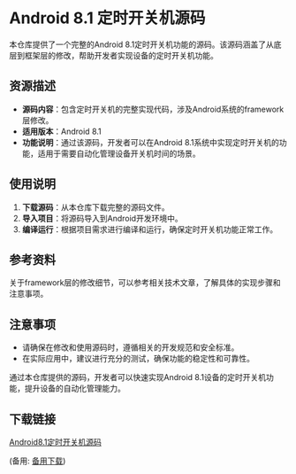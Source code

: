 # Android 8.1 定时开关机源码

本仓库提供了一个完整的Android 8.1定时开关机功能的源码。该源码涵盖了从底层到框架层的修改，帮助开发者实现设备的定时开关机功能。

## 资源描述

- **源码内容**：包含定时开关机的完整实现代码，涉及Android系统的framework层修改。
- **适用版本**：Android 8.1
- **功能说明**：通过该源码，开发者可以在Android 8.1系统中实现定时开关机的功能，适用于需要自动化管理设备开关机时间的场景。

## 使用说明

1. **下载源码**：从本仓库下载完整的源码文件。
2. **导入项目**：将源码导入到Android开发环境中。
3. **编译运行**：根据项目需求进行编译和运行，确保定时开关机功能正常工作。

## 参考资料

关于framework层的修改细节，可以参考相关技术文章，了解具体的实现步骤和注意事项。

## 注意事项

- 请确保在修改和使用源码时，遵循相关的开发规范和安全标准。
- 在实际应用中，建议进行充分的测试，确保功能的稳定性和可靠性。

通过本仓库提供的源码，开发者可以快速实现Android 8.1设备的定时开关机功能，提升设备的自动化管理能力。

## 下载链接
[Android8.1定时开关机源码](https://pan.quark.cn/s/6338c8e66deb) 

(备用: [备用下载](https://pan.baidu.com/s/1nQMwToJkBc1SOL2HZyOlYA?pwd=1234))
